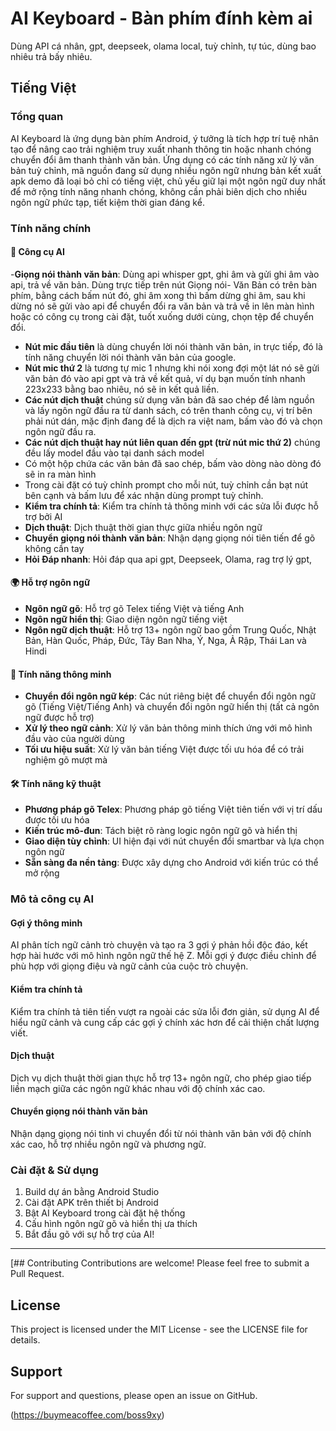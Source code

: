 # AI Keyboard - Bàn phím đính kèm ai
Dùng API cá nhân, gpt, deepseek, olama local, tuỳ chỉnh, tự túc, dùng bao nhiêu trả bấy nhiêu.
## Tiếng Việt

### Tổng quan
AI Keyboard là ứng dụng bàn phím Android, ý tưởng là tích hợp trí tuệ nhân tạo để nâng cao trải nghiệm truy xuất nhanh thông tin hoặc nhanh chóng chuyển đổi âm thanh thành văn bản. Ứng dụng có các tính năng xử lý văn bản tuỳ chỉnh, mã nguồn đang sử dụng nhiều ngôn ngữ nhưng bản kết xuất apk demo đã loại bỏ chỉ có tiếng việt, chủ yếu giữ lại một ngôn ngữ duy nhất để mở rộng tính năng nhanh chóng, không cần phải biên dịch cho nhiều ngôn ngữ phức tạp, tiết kiệm thời gian đáng kể.

### Tính năng chính

#### 🤖 Công cụ AI
-**Giọng nói thành văn bản**: Dùng api whisper gpt, ghi âm và gửi ghi âm vào api, trả về văn bản. Dùng trực tiếp trên nút Giọng nói- Văn Bản có trên bàn phím, bằng cách bấm nút đó, ghi âm xong thì bấm dừng ghi âm, sau khi dừng nó sẽ gửi vào api để chuyển đổi ra văn bản và trả về in lên màn hình hoặc có công cụ trong cài đặt, tuốt xuống dưới cùng, chọn tệp để chuyển đổi.
- **Nút mic đầu tiên** là dùng chuyển lời nói thành văn bản, in trực tiếp, đó là tính năng chuyển lời nói thành văn bản của google.
- **Nút mic thứ 2** là tương tự mic 1 nhưng khi nói xong đợi một lát nó sẽ gửi văn bản đó vào api gpt và trả về kết quả, ví dụ bạn muốn tính nhanh 223x233 bằng bao nhiêu, nó sẽ in kết quả liền.
- **Các nút dịch thuật** chúng sử dụng văn bản đã sao chép để làm nguồn và lấy ngôn ngữ đầu ra từ danh sách, có trên thanh công cụ, vị trí bên phải nút dán, mặc định đang để là dịch ra việt nam, bấm vào đó và chọn ngôn ngữ đầu ra.
- **Các nút dịch thuật hay nút liên quan đến gpt (trừ nút mic thứ 2)** chúng đều lấy model đầu vào tại danh sách model
- Có một hộp chứa các văn bản đã sao chép, bấm vào dòng nào dòng đó sẽ in ra màn hình
- Trong cài đặt có tuỳ chỉnh prompt cho mỗi nút, tuỳ chỉnh cần bạt nút bên cạnh và bấm lưu để xác nhận dùng prompt tuỳ chỉnh.
- **Kiểm tra chính tả**: Kiểm tra chính tả thông minh với các sửa lỗi được hỗ trợ bởi AI
- **Dịch thuật**: Dịch thuật thời gian thực giữa nhiều ngôn ngữ
- **Chuyển giọng nói thành văn bản**: Nhận dạng giọng nói tiên tiến để gõ không cần tay
- **Hỏi Đáp nhanh**: Hỏi đáp qua api gpt, Deepseek, Olama, rag trợ lý gpt,


#### 🌍 Hỗ trợ ngôn ngữ
- **Ngôn ngữ gõ**: Hỗ trợ gõ Telex tiếng Việt và tiếng Anh
- **Ngôn ngữ hiển thị**: Giao diện ngôn ngữ tiếng việt
- **Ngôn ngữ dịch thuật**: Hỗ trợ 13+ ngôn ngữ bao gồm Trung Quốc, Nhật Bản, Hàn Quốc, Pháp, Đức, Tây Ban Nha, Ý, Nga, Ả Rập, Thái Lan và Hindi

#### 🎯 Tính năng thông minh
- **Chuyển đổi ngôn ngữ kép**: Các nút riêng biệt để chuyển đổi ngôn ngữ gõ (Tiếng Việt/Tiếng Anh) và chuyển đổi ngôn ngữ hiển thị (tất cả ngôn ngữ được hỗ trợ)
- **Xử lý theo ngữ cảnh**: Xử lý văn bản thông minh thích ứng với mô hình đầu vào của người dùng
- **Tối ưu hiệu suất**: Xử lý văn bản tiếng Việt được tối ưu hóa để có trải nghiệm gõ mượt mà

#### 🛠️ Tính năng kỹ thuật
- **Phương pháp gõ Telex**: Phương pháp gõ tiếng Việt tiên tiến với vị trí dấu được tối ưu hóa
- **Kiến trúc mô-đun**: Tách biệt rõ ràng logic ngôn ngữ gõ và hiển thị
- **Giao diện tùy chỉnh**: UI hiện đại với nút chuyển đổi smartbar và lựa chọn ngôn ngữ
- **Sẵn sàng đa nền tảng**: Được xây dựng cho Android với kiến trúc có thể mở rộng

### Mô tả công cụ AI

#### Gợi ý thông minh
AI phân tích ngữ cảnh trò chuyện và tạo ra 3 gợi ý phản hồi độc đáo, kết hợp hài hước với mô hình ngôn ngữ thế hệ Z. Mỗi gợi ý được điều chỉnh để phù hợp với giọng điệu và ngữ cảnh của cuộc trò chuyện.

#### Kiểm tra chính tả
Kiểm tra chính tả tiên tiến vượt ra ngoài các sửa lỗi đơn giản, sử dụng AI để hiểu ngữ cảnh và cung cấp các gợi ý chính xác hơn để cải thiện chất lượng viết.

#### Dịch thuật
Dịch vụ dịch thuật thời gian thực hỗ trợ 13+ ngôn ngữ, cho phép giao tiếp liền mạch giữa các ngôn ngữ khác nhau với độ chính xác cao.

#### Chuyển giọng nói thành văn bản
Nhận dạng giọng nói tinh vi chuyển đổi từ nói thành văn bản với độ chính xác cao, hỗ trợ nhiều ngôn ngữ và phương ngữ.

### Cài đặt & Sử dụng
1. Build dự án bằng Android Studio
2. Cài đặt APK trên thiết bị Android
3. Bật AI Keyboard trong cài đặt hệ thống
4. Cấu hình ngôn ngữ gõ và hiển thị ưa thích
5. Bắt đầu gõ với sự hỗ trợ của AI!

---

[## Contributing
Contributions are welcome! Please feel free to submit a Pull Request.

## License
This project is licensed under the MIT License - see the LICENSE file for details.

## Support
For support and questions, please open an issue on GitHub.

(https://buymeacoffee.com/boss9xy)
